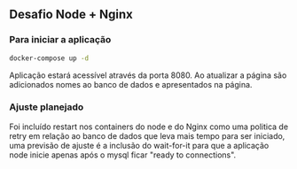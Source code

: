 ## Desafio Node + Nginx

### Para iniciar a aplicação

``` bash
docker-compose up -d
```
Aplicação estará acessível através da porta 8080.
Ao atualizar a página são adicionados nomes ao banco de dados e apresentados na página.

### Ajuste planejado

Foi incluído restart nos containers do node e do Nginx como uma politica de retry em relação ao banco de dados que leva mais tempo para ser iniciado, uma previsão de ajuste é a inclusão do wait-for-it para que a aplicação node inicie apenas após o mysql ficar "ready to connections".
